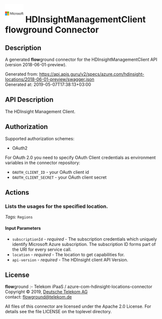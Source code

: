 # ![LOGO](logo.png) HDInsightManagementClient **flow**ground Connector

## Description

A generated **flow**ground connector for the HDInsightManagementClient API (version 2018-06-01-preview).

Generated from: https://api.apis.guru/v2/specs/azure.com/hdinsight-locations/2018-06-01-preview/swagger.json<br/>
Generated at: 2019-05-07T17:38:13+03:00

## API Description

The HDInsight Management Client.

## Authorization

Supported authorization schemes:
- OAuth2

For OAuth 2.0 you need to specify OAuth Client credentials as environment variables in the connector repository:
* `OAUTH_CLIENT_ID` - your OAuth client id
* `OAUTH_CLIENT_SECRET` - your OAuth client secret

## Actions

### Lists the usages for the specified location.

*Tags:* `Regions`

#### Input Parameters
* `subscriptionId` - _required_ - The subscription credentials which uniquely identify Microsoft Azure subscription. The subscription ID forms part of the URI for every service call.
* `location` - _required_ - The location to get capabilities for.
* `api-version` - _required_ - The HDInsight client API Version.

## License

**flow**ground :- Telekom iPaaS / azure-com-hdinsight-locations-connector<br/>
Copyright © 2019, [Deutsche Telekom AG](https://www.telekom.de)<br/>
contact: flowground@telekom.de

All files of this connector are licensed under the Apache 2.0 License. For details
see the file LICENSE on the toplevel directory.
